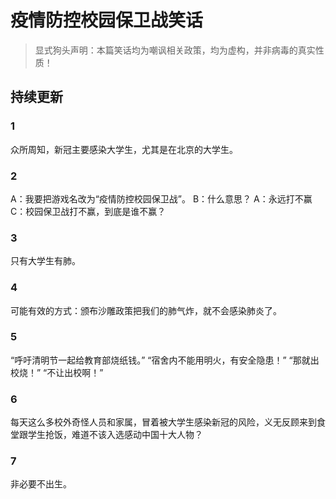 # 疫情防控校园保卫战笑话

> 显式狗头声明：本篇笑话均为嘲讽相关政策，均为虚构，并非病毒的真实性质！

## 持续更新

### 1

众所周知，新冠主要感染大学生，尤其是在北京的大学生。
 
### 2

A：我要把游戏名改为“疫情防控校园保卫战”。
B：什么意思？
A：永远打不赢
C：校园保卫战打不赢，到底是谁不赢？

### 3

只有大学生有肺。

### 4

可能有效的方式：颁布沙雕政策把我们的肺气炸，就不会感染肺炎了。

### 5

“呼吁清明节一起给教育部烧纸钱。”
“宿舍内不能用明火，有安全隐患！”
“那就出校烧！”
“不让出校啊！”

### 6

每天这么多校外奇怪人员和家属，冒着被大学生感染新冠的风险，义无反顾来到食堂跟学生抢饭，难道不该入选感动中国十大人物？

### 7

非必要不出生。

